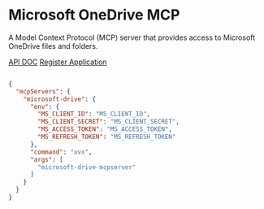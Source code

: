 # Microsoft OneDrive MCP

A Model Context Protocol (MCP) server that provides access to Microsoft OneDrive files and folders.


[API DOC](https://learn.microsoft.com/en-us/graph/api/driveitem-get?view=graph-rest-1.0&tabs=http)
[Register Application](https://portal.azure.com/#view/Microsoft_AAD_RegisteredApps/ApplicationsListBlade)


```json

{
  "mcpServers": {
    "microsoft-drive": {
      "env": {
        "MS_CLIENT_ID": "MS_CLIENT_ID",
        "MS_CLIENT_SECRET": "MS_CLIENT_SECRET",
        "MS_ACCESS_TOKEN": "MS_ACCESS_TOKEN",
        "MS_REFRESH_TOKEN": "MS_REFRESH_TOKEN"
      },
      "command": "uvx",
      "args": [
        "microsoft-drive-mcpserver"
      ]
    }
  }
}
```
